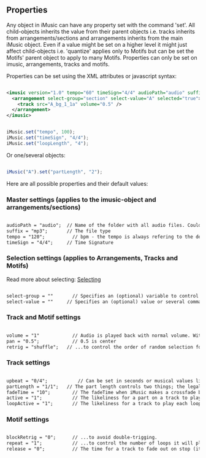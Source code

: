 ## Properties

Any object in iMusic can have any property set with the command 'set'. All child-objects inherits the value from their parent objects i.e. tracks inherits from arrangements/sections and arrangements inherits from the main iMusic object. Even if a value might be set on a higher level it might just affect child-objects i.e. 'quantize' applies only to Motifs but can be set the Motifs' parent object to apply to many Motifs.
Properties can only be set on imusic, arrangements, tracks and motifs.

Properties can be set using the XML attributes or javascript syntax:

```XML

<imusic version="1.0" tempo="60" timeSign="4/4" audioPath="audio" suffix="mp3" quantize="1/8" loopLength="2" fadeTime="0">
  <arrangement select-group="section" select-value="A" selected="true">  
    <track src="A_bg_1_1a" volume="0.5" />
  </arrangement>
</imusic>

```


```javascript

iMusic.set("tempo", 100);
iMusic.set("timeSign", "4/4");
iMusic.set("loopLength", "4");

```


Or one/several objects:

```javascript

iMusic("A").set("partLength", "2");

```

Here are all possible properties and their default values:

### Master settings (applies to the imusic-object and arrangements/sections)

```XML

audioPath = "audio";  // Name of the folder with all audio files. Could be changed to anything. Even on a remote server 
suffix = "mp3";       // The file type
tempo = "120";          // bpm - the tempo is always refering to the denominator set by timeSign.
timeSign = "4/4";     // Time Signature

```

### Selection settings (applies to Arrangements, Tracks and Motifs)
Read more about selecting: [Selecting](selecting.md)
```XML

select-group = ""       // Specifies an (optional) variable to control the mute-state of this object
select-value = ""     // Specifies an (optional) value or several comma-separated values to control the mute-state

```

### Track and Motif settings

```XML

volume = "1"            // Audio is played back with normal volume. With multiple files you might need to decrease the volume.
pan = "0.5";            // 0.5 is center
retrig = "shuffle";   // ...to control the order of random selection for a part on a track or Motif ("shuffle", "next", "other"). This require multiple source-files to be specifed for the part/region or Motif. 

```

### Track settings

```XML

upbeat = "0/4";           // Can be set in seconds or musical values like "1/4" to specify the preroll of a file before a the barline
partLength = "1/1";   // The part length controls two things; the legal point to make a musical jump after a play()-call and the position of the next part if multiple parts are used on a track
fadeTime = "10";        // The fadeTime when iMusic makes a crossfade between two files. Use longer fadeTime for textures and short for rhytmic loops. Set to zero if the files are supposed to play its full audio-tail when before the track are muted.
active = "1";           // The likeliness for a part on a track to play (by reducing the value you can cause random pauses on a track i.e. a value of 0.5 sets the likeliness for a specific part to play to 50%)
loopActive = "1";       // The likeliness for a track to play each loop (i.e. a value of 0.5 sets the likeliness for a track to play on a loop to 50%)

```

### Motif settings

```XML

blockRetrig = "0";      // ...to avoid double-trigging.
repeat = "1";           // ...to control the number of loops it will play
release = "0";          // The time for a track to fade out on stop (it uses fadeTime if not specified)

```


